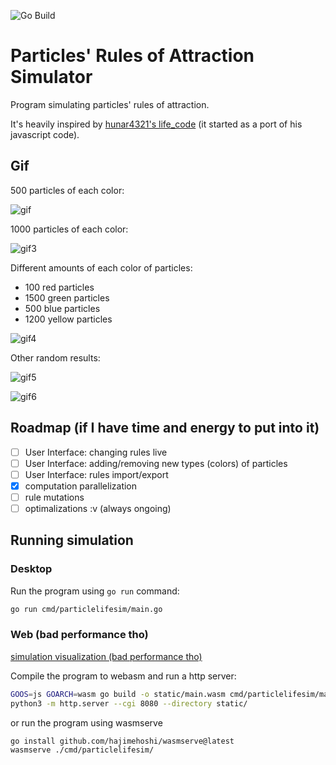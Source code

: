 ![Go Build](https://github.com/fglo/particles-rules-of-attraction/actions/workflows/go-build.yml/badge.svg)

# Particles' Rules of Attraction Simulator

Program simulating particles' rules of attraction. 

It's heavily inspired by [hunar4321's life_code](https://github.com/hunar4321/life_code) (it started as a port of his javascript code).

## Gif

500 particles of each color:

![gif](./img/gif.gif)

1000 particles of each color:

![gif3](./img/gif3.gif)

Different amounts of each color of particles:

* 100 red particles
* 1500 green particles
* 500 blue particles
* 1200 yellow particles

![gif4](./img/gif4.gif)

Other random results:

![gif5](./img/gif5.gif)

![gif6](./img/gif6.gif)

## Roadmap (if I have time and energy to put into it)

- [ ] User Interface: changing rules live
- [ ] User Interface: adding/removing new types (colors) of particles
- [ ] User Interface: rules import/export
- [x] computation parallelization
- [ ] rule mutations
- [ ] optimalizations :v (always ongoing)

## Running simulation

### Desktop

Run the program using `go run` command:

```bash
go run cmd/particlelifesim/main.go
```

### Web (bad performance tho)

[simulation visualization (bad performance tho)](https://fglo.github.io/particles-rules-of-attraction/index.html)

Compile the program to webasm and run a http server:

```bash
GOOS=js GOARCH=wasm go build -o static/main.wasm cmd/particlelifesim/main.go
python3 -m http.server --cgi 8080 --directory static/ 
```

or run the program using wasmserve

```bash
go install github.com/hajimehoshi/wasmserve@latest
wasmserve ./cmd/particlelifesim/
```
